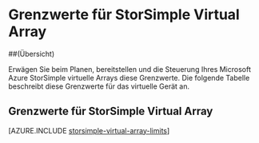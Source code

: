 <properties 
   pageTitle="Grenzwerte für StorSimple Virtual Array | Microsoft Azure"
   description="Beschreibt, System Grenzwerte und empfohlene Größen für das Microsoft Azure StorSimple virtuelle Matrixkomponenten und Verbindungen."
   services="storsimple"
   documentationCenter="NA"
   authors="alkohli"
   manager="carmonm"
   editor="" />
<tags 
   ms.service="storsimple"
   ms.devlang="NA"
   ms.topic="article"
   ms.tgt_pltfrm="NA"
   ms.workload="TBD"
   ms.date="10/05/2016"
   ms.author="alkohli" />


# <a name="storsimple-virtual-array-limits"></a>Grenzwerte für StorSimple Virtual Array

##<a name="overview"></a>(Übersicht)

Erwägen Sie beim Planen, bereitstellen und die Steuerung Ihres Microsoft Azure StorSimple virtuelle Arrays diese Grenzwerte. Die folgende Tabelle beschreibt diese Grenzwerte für das virtuelle Gerät an.

## <a name="storsimple-virtual-array-limits"></a>Grenzwerte für StorSimple Virtual Array 

[AZURE.INCLUDE [storsimple-virtual-array-limits](../../includes/storsimple-virtual-array-limits.md)]

